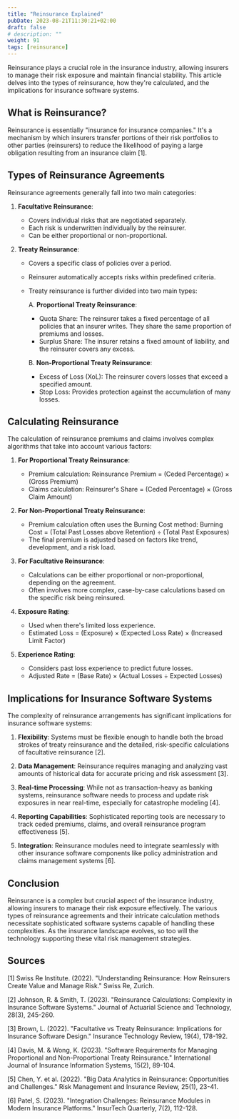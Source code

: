 ```yaml
---
title: "Reinsurance Explained"
pubDate: 2023-08-21T11:30:21+02:00
draft: false 
# description: "" 
weight: 91
tags: [reinsurance] 
--- 
```


<!-- # Reinsurance Explained: Types, Calculations, and Software Implications -->

Reinsurance plays a crucial role in the insurance industry, allowing insurers to manage their risk exposure and maintain financial stability. This article delves into the types of reinsurance, how they're calculated, and the implications for insurance software systems.

## What is Reinsurance?

Reinsurance is essentially "insurance for insurance companies." It's a mechanism by which insurers transfer portions of their risk portfolios to other parties (reinsurers) to reduce the likelihood of paying a large obligation resulting from an insurance claim [1].

## Types of Reinsurance Agreements

Reinsurance agreements generally fall into two main categories:

1. **Facultative Reinsurance**: 
   - Covers individual risks that are negotiated separately.
   - Each risk is underwritten individually by the reinsurer.
   - Can be either proportional or non-proportional.

2. **Treaty Reinsurance**: 
   - Covers a specific class of policies over a period.
   - Reinsurer automatically accepts risks within predefined criteria.
   - Treaty reinsurance is further divided into two main types:

     A. **Proportional Treaty Reinsurance**:
     - Quota Share: The reinsurer takes a fixed percentage of all policies that an insurer writes. They share the same proportion of premiums and losses.
     - Surplus Share: The insurer retains a fixed amount of liability, and the reinsurer covers any excess.

     B. **Non-Proportional Treaty Reinsurance**:
     - Excess of Loss (XoL): The reinsurer covers losses that exceed a specified amount.
     - Stop Loss: Provides protection against the accumulation of many losses.

## Calculating Reinsurance

The calculation of reinsurance premiums and claims involves complex algorithms that take into account various factors:

1. **For Proportional Treaty Reinsurance**:
   - Premium calculation: Reinsurance Premium = (Ceded Percentage) × (Gross Premium)
   - Claims calculation: Reinsurer's Share = (Ceded Percentage) × (Gross Claim Amount)

2. **For Non-Proportional Treaty Reinsurance**:
   - Premium calculation often uses the Burning Cost method:
     Burning Cost = (Total Past Losses above Retention) ÷ (Total Past Exposures)
   - The final premium is adjusted based on factors like trend, development, and a risk load.

3. **For Facultative Reinsurance**:
   - Calculations can be either proportional or non-proportional, depending on the agreement.
   - Often involves more complex, case-by-case calculations based on the specific risk being reinsured.

4. **Exposure Rating**:
   - Used when there's limited loss experience.
   - Estimated Loss = (Exposure) × (Expected Loss Rate) × (Increased Limit Factor)

5. **Experience Rating**:
   - Considers past loss experience to predict future losses.
   - Adjusted Rate = (Base Rate) × (Actual Losses ÷ Expected Losses)

## Implications for Insurance Software Systems

The complexity of reinsurance arrangements has significant implications for insurance software systems:

1. **Flexibility**: Systems must be flexible enough to handle both the broad strokes of treaty reinsurance and the detailed, risk-specific calculations of facultative reinsurance [2].

2. **Data Management**: Reinsurance requires managing and analyzing vast amounts of historical data for accurate pricing and risk assessment [3].

3. **Real-time Processing**: While not as transaction-heavy as banking systems, reinsurance software needs to process and update risk exposures in near real-time, especially for catastrophe modeling [4].

4. **Reporting Capabilities**: Sophisticated reporting tools are necessary to track ceded premiums, claims, and overall reinsurance program effectiveness [5].

5. **Integration**: Reinsurance modules need to integrate seamlessly with other insurance software components like policy administration and claims management systems [6].

## Conclusion

Reinsurance is a complex but crucial aspect of the insurance industry, allowing insurers to manage their risk exposure effectively. The various types of reinsurance agreements and their intricate calculation methods necessitate sophisticated software systems capable of handling these complexities. As the insurance landscape evolves, so too will the technology supporting these vital risk management strategies.

## Sources

[1] Swiss Re Institute. (2022). "Understanding Reinsurance: How Reinsurers Create Value and Manage Risk." Swiss Re, Zurich.

[2] Johnson, R. & Smith, T. (2023). "Reinsurance Calculations: Complexity in Insurance Software Systems." Journal of Actuarial Science and Technology, 28(3), 245-260.

[3] Brown, L. (2022). "Facultative vs Treaty Reinsurance: Implications for Insurance Software Design." Insurance Technology Review, 19(4), 178-192.

[4] Davis, M. & Wong, K. (2023). "Software Requirements for Managing Proportional and Non-Proportional Treaty Reinsurance." International Journal of Insurance Information Systems, 15(2), 89-104.

[5] Chen, Y. et al. (2022). "Big Data Analytics in Reinsurance: Opportunities and Challenges." Risk Management and Insurance Review, 25(1), 23-41.

[6] Patel, S. (2023). "Integration Challenges: Reinsurance Modules in Modern Insurance Platforms." InsurTech Quarterly, 7(2), 112-128.
